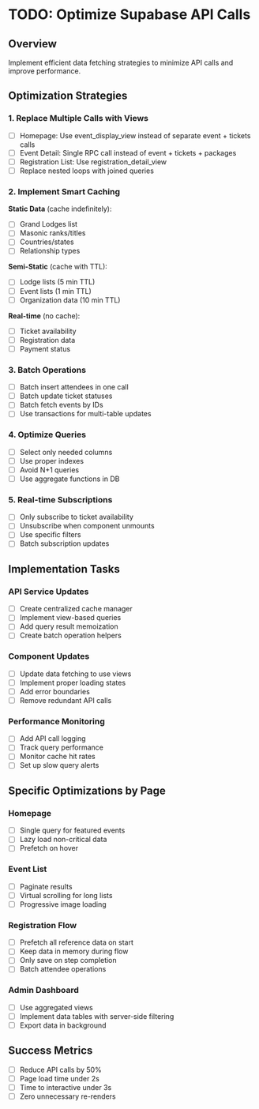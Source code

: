 # TODO: Optimize Supabase API Calls

## Overview
Implement efficient data fetching strategies to minimize API calls and improve performance.

## Optimization Strategies

### 1. Replace Multiple Calls with Views
- [ ] Homepage: Use event_display_view instead of separate event + tickets calls
- [ ] Event Detail: Single RPC call instead of event + tickets + packages
- [ ] Registration List: Use registration_detail_view
- [ ] Replace nested loops with joined queries

### 2. Implement Smart Caching
**Static Data** (cache indefinitely):
- [ ] Grand Lodges list
- [ ] Masonic ranks/titles
- [ ] Countries/states
- [ ] Relationship types

**Semi-Static** (cache with TTL):
- [ ] Lodge lists (5 min TTL)
- [ ] Event lists (1 min TTL)
- [ ] Organization data (10 min TTL)

**Real-time** (no cache):
- [ ] Ticket availability
- [ ] Registration data
- [ ] Payment status

### 3. Batch Operations
- [ ] Batch insert attendees in one call
- [ ] Batch update ticket statuses
- [ ] Batch fetch events by IDs
- [ ] Use transactions for multi-table updates

### 4. Optimize Queries
- [ ] Select only needed columns
- [ ] Use proper indexes
- [ ] Avoid N+1 queries
- [ ] Use aggregate functions in DB

### 5. Real-time Subscriptions
- [ ] Only subscribe to ticket availability
- [ ] Unsubscribe when component unmounts
- [ ] Use specific filters
- [ ] Batch subscription updates

## Implementation Tasks

### API Service Updates
- [ ] Create centralized cache manager
- [ ] Implement view-based queries
- [ ] Add query result memoization
- [ ] Create batch operation helpers

### Component Updates  
- [ ] Update data fetching to use views
- [ ] Implement proper loading states
- [ ] Add error boundaries
- [ ] Remove redundant API calls

### Performance Monitoring
- [ ] Add API call logging
- [ ] Track query performance
- [ ] Monitor cache hit rates
- [ ] Set up slow query alerts

## Specific Optimizations by Page

### Homepage
- [ ] Single query for featured events
- [ ] Lazy load non-critical data
- [ ] Prefetch on hover

### Event List
- [ ] Paginate results
- [ ] Virtual scrolling for long lists
- [ ] Progressive image loading

### Registration Flow
- [ ] Prefetch all reference data on start
- [ ] Keep data in memory during flow
- [ ] Only save on step completion
- [ ] Batch attendee operations

### Admin Dashboard
- [ ] Use aggregated views
- [ ] Implement data tables with server-side filtering
- [ ] Export data in background

## Success Metrics
- [ ] Reduce API calls by 50%
- [ ] Page load time under 2s
- [ ] Time to interactive under 3s
- [ ] Zero unnecessary re-renders